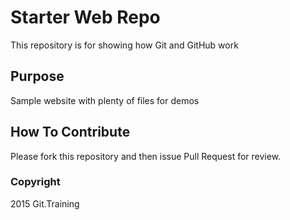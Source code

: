 # Starter Web Repo

This repository is for showing how Git and GitHub work

## Purpose

Sample website with plenty of files for demos

## How To Contribute

Please fork this repository and then issue Pull Request for review.

### Copyright

2015 Git.Training